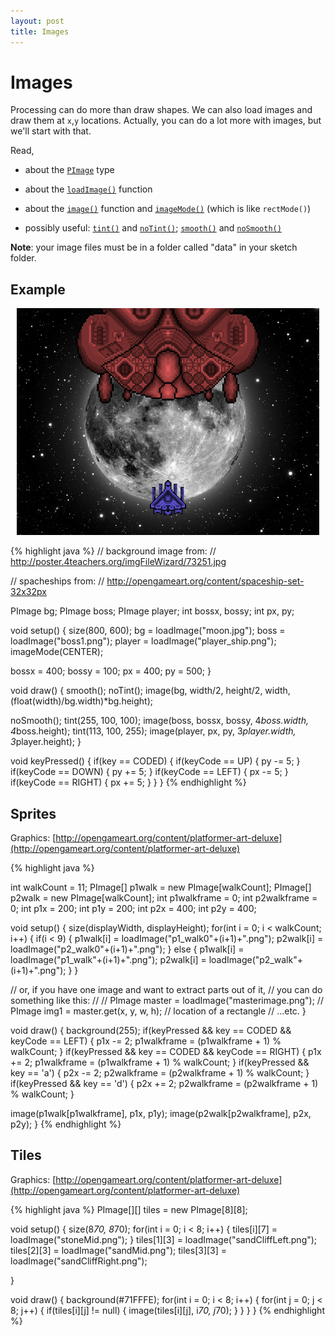 ```yaml
---
layout: post
title: Images
---
```


# Images

Processing can do more than draw shapes. We can also load images and
draw them at `x`,`y` locations. Actually, you can do a lot more with
images, but we'll start with that.

Read,

- about the [`PImage`](http://processing.org/reference/PImage.html) type
  
- about the
  [`loadImage()`](http://processing.org/reference/loadImage_.html)
  function
  
- about the [`image()`](http://processing.org/reference/image_.html)
  function and [`imageMode()`](http://processing.org/reference/imageMode_.html) (which is like `rectMode()`)

- possibly useful: [`tint()`](http://processing.org/reference/tint_.html) and [`noTint()`](http://processing.org/reference/noTint_.html); [`smooth()`](http://processing.org/reference/smooth_.html) and [`noSmooth()`](http://processing.org/reference/noSmooth_.html)
  
**Note**: your image files must be in a folder called "data" in your
sketch folder.

## Example

<div style="text-align: center; margin: 10px;">
<img src="/images/images-example.png" />
</div>

{% highlight java %}
// background image from:
// http://poster.4teachers.org/imgFileWizard/73251.jpg

// spacheships from:
// http://opengameart.org/content/spaceship-set-32x32px

PImage bg;
PImage boss;
PImage player;
int bossx, bossy;
int px, py;

void setup()
{
  size(800, 600);
  bg = loadImage("moon.jpg");
  boss = loadImage("boss1.png");
  player = loadImage("player_ship.png");
  imageMode(CENTER);
  
  bossx = 400; bossy = 100;
  px = 400; py = 500;
}

void draw()
{
  smooth();
  noTint();
  image(bg, width/2, height/2, 
    width, (float(width)/bg.width)*bg.height);
  
  noSmooth();
  tint(255, 100, 100);
  image(boss, bossx, bossy, 4*boss.width, 4*boss.height);
  tint(113, 100, 255);
  image(player, px, py, 3*player.width, 3*player.height);
}

void keyPressed()
{
  if(key == CODED)
  {
    if(keyCode == UP)
    {
      py -= 5;
    }
    if(keyCode == DOWN)
    {
      py += 5;
    }
    if(keyCode == LEFT)
    {
      px -= 5;
    }
    if(keyCode == RIGHT)
    {
      px += 5;
    }
  }
}
{% endhighlight %}

## Sprites

Graphics: [http://opengameart.org/content/platformer-art-deluxe](http://opengameart.org/content/platformer-art-deluxe)

{% highlight java %}

int walkCount = 11;
PImage[] p1walk = new PImage[walkCount];
PImage[] p2walk = new PImage[walkCount];
int p1walkframe = 0;
int p2walkframe = 0;
int p1x = 200;
int p1y = 200;
int p2x = 400;
int p2y = 400;

void setup()
{
  size(displayWidth, displayHeight);
  for(int i = 0; i < walkCount; i++)
  {
    if(i < 9)
    {
      p1walk[i] = loadImage("p1_walk0"+(i+1)+".png");
      p2walk[i] = loadImage("p2_walk0"+(i+1)+".png");
    }
    else
    {
      p1walk[i] = loadImage("p1_walk"+(i+1)+".png");
      p2walk[i] = loadImage("p2_walk"+(i+1)+".png");
    }
  }

  // or, if you have one image and want to extract parts out of it,
  // you can do something like this:
  //
  // PImage master = loadImage("masterimage.png");
  // PImage img1 = master.get(x, y, w, h); // location of a rectangle
  // ...etc.
}

void draw()
{
  background(255);
  if(keyPressed && key == CODED && keyCode == LEFT)
  {
    p1x -= 2;
    p1walkframe = (p1walkframe + 1) % walkCount; 
  }
  if(keyPressed && key == CODED && keyCode == RIGHT)
  {
    p1x += 2;
    p1walkframe = (p1walkframe + 1) % walkCount; 
  }
  if(keyPressed && key == 'a')
  {
    p2x -= 2;
    p2walkframe = (p2walkframe + 1) % walkCount; 
  }
  if(keyPressed && key == 'd')
  {
    p2x += 2;
    p2walkframe = (p2walkframe + 1) % walkCount; 
  }
  
  image(p1walk[p1walkframe], p1x, p1y);
  image(p2walk[p2walkframe], p2x, p2y);
}
{% endhighlight %}

## Tiles

Graphics: [http://opengameart.org/content/platformer-art-deluxe](http://opengameart.org/content/platformer-art-deluxe)

{% highlight java %}
PImage[][] tiles = new PImage[8][8];

void setup()
{
  size(8*70, 8*70);
  for(int i = 0; i < 8; i++)
  {
    tiles[i][7] = loadImage("stoneMid.png");
  }
  tiles[1][3] = loadImage("sandCliffLeft.png");
  tiles[2][3] = loadImage("sandMid.png");
  tiles[3][3] = loadImage("sandCliffRight.png");
  
}

void draw()
{
  background(#71FFFE);
  for(int i = 0; i < 8; i++)
  {
    for(int j = 0; j < 8; j++)
    {
      if(tiles[i][j] != null)
      {
        image(tiles[i][j], i*70, j*70);
      }
    }
  }
}
{% endhighlight %}

